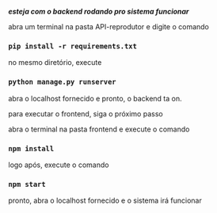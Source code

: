 ***esteja com o backend rodando pro sistema funcionar***

abra um terminal na pasta API-reprodutor e digite o comando

### `pip install -r requirements.txt`

no mesmo diretório, execute 

### `python manage.py runserver`

abra o localhost fornecido e pronto, o backend ta on.

para executar o frontend, siga o próximo passo

abra o terminal na pasta frontend e execute o comando

### `npm install`

logo após, execute o comando

### `npm start`

pronto, abra o localhost fornecido e o sistema irá funcionar
